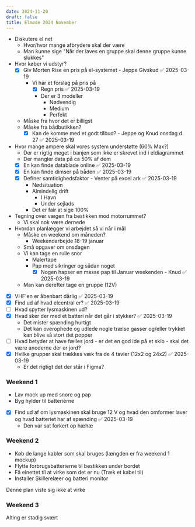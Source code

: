 ```yaml
---
date: 2024-11-20
draft: false
title: Elmøde 2024 November
---
```


- Diskutere el net
  - Hvor/hvor mange afbrydere skal der være
  - Man kunne sige "Når der laves en gruppe skal denne gruppe kunne slukkes"
- Hvor køber vi udstyr?
  - [x] Giv Morten Rise en pris på el-systemet - Jeppe Givskud ✅ 2025-03-19
    - Vi har et forslag på pris på
      - [x] Regn pris ✅ 2025-03-19
      - Der er 3 modeller
        - Nødvendig
        - Medium
        - Perfekt
  - Måske fra hvor det er billigst
  - Måske fra bådbutikken?
    - [x] Kan de komme med et godt tilbud? - Jeppe og Knud onsdag d. 27 ✅ 2025-03-19
- Hvor mange ampere skal vores system understøtte (60% Max?)
  - Der er rigtig meget i banjen som ikke er skrevet ind i eldiagrammet
  - Der mangler data på ca 50% af dem
  - [x] En kan finde datablade online ✅ 2025-03-19
  - [x] En kan finde dimser på båden ✅ 2025-03-19
  - [x] Definer samtidighedsfaktor - Venter på excel ark ✅ 2025-03-19
    - Nødsituation
    - Almindelig drift
      - I Havn
      - Under sejlads
    - Det er fair at sige 100%
- Tegning over vægen fra bestikken mod motorrummet?
  - Vi skal nok være dernede
- Hvordan planlægger vi arbejdet så vi når i mål
  - Måske en weekend om måneden?
    - Weekendarbejde 18-19 januar
  - Små opgaver om onsdagen
  - Vi kan tage en rulle snor
    - Malertape
    - Pap med sikringer og sådan noget
      - [x] Nogen hapser en masse pap til Januar weekenden - Knud ✅ 2025-03-19
  - Man kan derefter tage en gruppe (12V)
- [x] VHF'en er åbenbart dårlig ✅ 2025-03-19
- [x] Find ud af hvad elcentral er? ✅ 2025-03-19
- [ ] Hvad spytter lysmaskinen ud?
- [x] Hvad sker der med et batteri når det går i stykker? ✅ 2025-03-19
	- Det mister spænding hurtigt
	- Det kan overophede og udlede nogle trælse gasser og/eller trykket kan blive så stort det popper
- [ ] Hvad betyder at have fælles jord - er det en god ide på et skib - skal det være anoderne der er jord?
- [x] Hvilke grupper skal trækkes væk fra de 4 tavler (12x2 og 24x2) ✅ 2025-03-19
  - Er det rigtigt det der står i Figma?

### Weekend 1

- Lav mock up med snore og pap
- Byg hylder til batterierne
- [x] Find ud af om lysmaskinen skal bruge 12 V og hvad den omformer laver og hvad batteriet har af spænding ✅ 2025-03-19
	- Den var sat forkert op hæhæ

### Weekend 2

- Køb de lange kabler som skal bruges (længden er fra weekend 1 mockup)
- Flytte forbrugsbatterierne til bestikken under bordet
- Få elnettet til at virke som det er nu (Træk et kabel til)
- Installer Skillerelæer og batteri monitor

Denne plan viste sig ikke at virke
### Weekend 3
Alting er stadig svært


